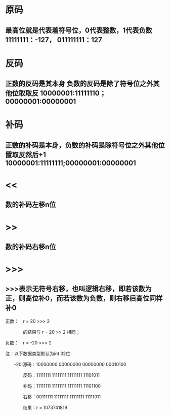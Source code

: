 # 原码
## 最高位就是代表着符号位，0代表整数，1代表负数 11111111：-127， 011111111：127
# 反码 
## 正数的反码是其本身 负数的反码是除了符号位之外其他位取取反 10000001:11111110；00000001:00000001
# 补码
## 正数的补码是本身，负数的补码是除符号位之外其他位置取反然后+1 10000001:11111111;00000001:00000001
# <<
## 数的补码左移n位
# >>
## 数的补码右移n位
# >>>
## >>>表示无符号右移，也叫逻辑右移，即若该数为正，则高位补0，而若该数为负数，则右移后高位同样补0
正数：　r = 20 >>> 2

　　　　的结果与 r = 20 >> 2 相同；

负数：　r = -20 >>> 2

注：以下数据类型默认为int 32位

　　-20:源码：10000000 00000000 00000000 00010100

　　　　反码：11111111  11111111   11111111   11101011

　　　　补码：11111111  11111111   11111111   11101100

　　　　右移：00111111  11111111   11111111   11111011

　　　　结果：r = 1073741819

